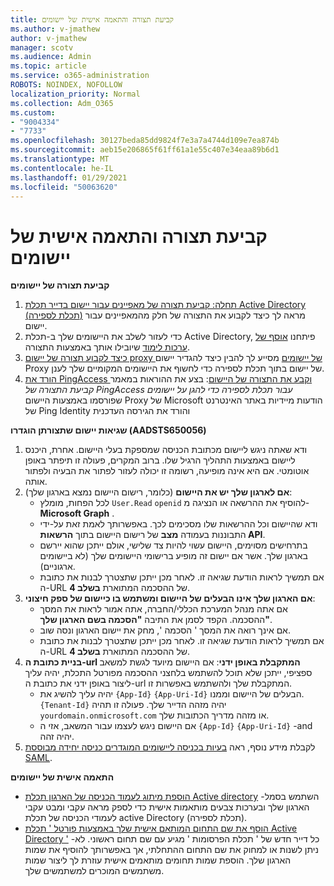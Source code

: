 ```yaml
---
title: קביעת תצורה והתאמה אישית של יישומים
ms.author: v-jmathew
author: v-jmathew
manager: scotv
ms.audience: Admin
ms.topic: article
ms.service: o365-administration
ROBOTS: NOINDEX, NOFOLLOW
localization_priority: Normal
ms.collection: Adm_O365
ms.custom:
- "9004334"
- "7733"
ms.openlocfilehash: 30127beda85dd9824f7e3a7a4744d109e7ea874b
ms.sourcegitcommit: aeb15e206865f61ff61a1e55c407e34eaa89b6d1
ms.translationtype: MT
ms.contentlocale: he-IL
ms.lasthandoff: 01/29/2021
ms.locfileid: "50063620"
---
```

# <a name="configure-and-customize-applications"></a>קביעת תצורה והתאמה אישית של יישומים

**קביעת תצורה של יישומים**

1. [תחלה: קביעת תצורה של מאפיינים עבור יישום בדייר תכלת Active Directory (תכלת לספירה)](https://docs.microsoft.com/azure/active-directory/manage-apps/add-application-portal-configure) מראה לך כיצד לקבוע את התצורה של חלק מהמאפיינים עבור יישום.
2. כדי לעזור לשלב את היישומים שלך ב-תכלת Active Directory, פיתחנו [אוסף של ערכות לימוד](https://docs.microsoft.com/azure/active-directory/saas-apps/tutorial-list) שיובילו אותך באמצעות התצורה.
3. [כיצד לקבוע תצורה של יישום proxy של יישומים](https://docs.microsoft.com/azure/active-directory/manage-apps/application-proxy-config-how-to) מסייע לך להבין כיצד להגדיר יישום Proxy של יישום בתוך תכלת לספירה כדי לחשוף את היישומים המקומיים שלך לענן.
4. [הורד את PingAccess וקבע את התצורה של היישום](https://docs.microsoft.com/azure/active-directory/manage-apps/application-proxy-ping-access-publishing-guide#download-pingaccess-and-configure-your-application): בצע את ההוראות במאמר *קביעת התצורה של PingAccess עבור תכלת לספירה כדי להגן על יישומים* שפורסמו באמצעות היישום Proxy של Microsoft הודעות מיידיות באתר האינטרנט של Ping Identity והורד את הגירסה העדכנית

**שגיאות יישום שתצורתן הוגדרו (AADSTS650056)**

1. ודא שאתה ניגש ליישום מכתובת הכניסה שמספקת בעלי היישום. אחרת, היכנס ליישום באמצעות התהליך הרגיל שלו. ברוב המקרים, פעולה זו תיפתר באופן אוטומטי. אם היא אינה מופיעה, רשומה זו יכולה לעזור לפתור את הבעיה ולפתור אותה.
2. **אם לארגון שלך יש את היישום** (כלומר, רישום היישום נמצא בארגון שלך):
    - לכל הפחות, מומלץ `User.Read` `openid` להוסיף את ההרשאה או הנציגה מ- **Microsoft Graph** .
    - ודא שהיישום וכל ההרשאות שלו מסכימים לכך. באפשרותך לאמת זאת על-ידי התבוננות בעמודה **מצב** של רישום היישום בתוך **הרשאות API**.
    - בתרחישים מסוימים, היישום עשוי להיות צד שלישי, אולם ייתכן שהוא יירשם בארגון שלך. אשר אם יישום זה מופיע ברישומי היישומים שלך (לא ביישומים ארגוניים).
    - אם תמשיך לראות הודעת שגיאה זו. לאחר מכן ייתכן שתצטרך לבנות את כתובת ה-URL של ההסכמה המתוארת **בשלב 4**.
3. **אם הארגון שלך אינו הבעלים של היישום ומשתמש בו כיישום של ספק חיצוני**:
    - אם אתה מנהל המערכת הכללי/החברה, אתה אמור לראות את המסך ההסכמה. הקפד לסמן את התיבה **"הסכמה בשם הארגון שלך"**.
    - אם אינך רואה את המסך ' הסכמה ', מחק את יישום הארגון ונסה שוב.
    - אם תמשיך לראות הודעת שגיאה זו. לאחר מכן ייתכן שתצטרך לבנות את כתובת ה-URL של ההסכמה המתוארת **בשלב 4**.
4. **בניית כתובת ה-url המתקבלת באופן ידני**: אם היישום מיועד לגשת למשאב ספציפי, ייתכן שלא תוכל להשתמש בלחצני ההסכמה מפורטל התכלת, יהיה עליך ליצור באופן ידני את כתובת ה-url המתקבלת שלך ולהשתמש באפשרות זו.
    - יהיה עליך להשיג את `{App-Id}` `{App-Uri-Id}` הבעלים של היישום וממנו. `{Tenant-Id}` יהיה מזהה הדייר שלך. פעולה זו תהיה `yourdomain.onmicrosoft.com` או מזהה מדריך הכתובות שלך.
    - אם היישום ניגש לעצמו עבור המשאב, אזי ה `{App-Id}` `{App-Uri-Id}` -and יהיה זהה.
5. לקבלת מידע נוסף, ראה [בעיות בכניסה ליישומים המוגדרים כניסה יחידה מבוססת SAML](https://docs.microsoft.com/azure/active-directory/manage-apps/application-sign-in-problem-federated-sso-gallery#misconfigured-application).

**התאמה אישית של יישומים**

- [הוספת מיתוג לעמוד הכניסה של הארגון תכלת Active directory](https://docs.microsoft.com/azure/active-directory/fundamentals/customize-branding) -השתמש בסמל הארגון שלך ובערכות צבעים מותאמות אישית כדי לספק מראה עקבי ומבט עקבי לעמודי הכניסה של תכלת active Directory (תכלת לספירה).
- [הוסף את שם התחום המותאם אישית שלך באמצעות פורטל ' תכלת Active Directory '](https://docs.microsoft.com/azure/active-directory/fundamentals/add-custom-domain) -כל דייר חדש של ' תכלת הפרסומות ' מגיע עם שם תחום ראשוני. לא ניתן לשנות או למחוק את שם התחום ההתחלתי, אך באפשרותך להוסיף את שמות הארגון שלך. הוספת שמות תחומים מותאמים אישית עוזרת לך ליצור שמות משתמשים המוכרים למשתמשים שלך.

